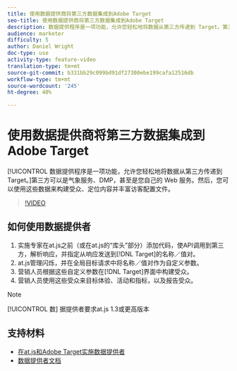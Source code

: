 ```yaml
---
title: 使用数据提供商将第三方数据集成到Adobe Target
seo-title: 使用数据提供商将第三方数据集成到Adobe Target
description: 数据提供程序是一项功能，允许您轻松地将数据从第三方传递到 Target。第三方可以是气象服务、DMP，甚至是您自己的 Web 服务。然后，您可以使用这些数据来构建受众、定位内容并丰富访客配置文件。
audience: marketer
difficulty: 5
author: Daniel Wright
doc-type: use
activity-type: feature-video
translation-type: tm+mt
source-git-commit: b331bb29c099bd91df27300ebe199cafa12516db
workflow-type: tm+mt
source-wordcount: '245'
ht-degree: 40%

---
```



# 使用数据提供商将第三方数据集成到Adobe Target

[!UICONTROL 数据提供程序是一项功能，允许您轻松地将数据从第三方传递到 Target。]第三方可以是气象服务、DMP，甚至是您自己的 Web 服务。然后，您可以使用这些数据来构建受众、定位内容并丰富访客配置文件。

>[!VIDEO](https://video.tv.adobe.com/v/22349/?quality=12)

## 如何使用数据提供者

1. 实施专家在at.js之前（或在at.js的“库头”部分）添加代码，使API调用到第三方，解析响应，并指定从响应发送到[!DNL Target]的名称／值对。
1. at.js管理闪烁，并在全局目标请求中将名称／值对作为自定义参数。
1. 营销人员根据这些自定义参数在[!DNL Target]界面中构建受众。
1. 营销人员使用这些受众来目标体验、活动和指标，以及报告受众。

>[!NOTE]
>
>[!UICONTROL 数] 据提供者要求at.js 1.3或更高版本

## 支持材料

* [在at.js和Adobe Target实施数据提供者](implement-data-providers-to-integrate-third-party-data.md)
* [数据提供者文档](https://docs.adobe.com/content/help/en/target/using/implement-target/client-side/functions-overview/targetgobalsettings.html#data-providers)